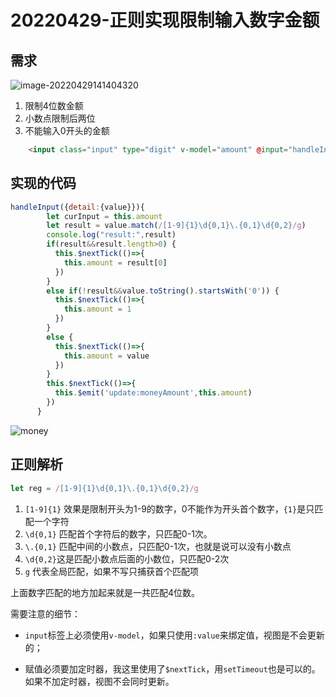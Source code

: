 # 20220429-正则实现限制输入数字金额

## 需求

![image-20220429141404320](https://s2.loli.net/2022/04/29/znqRsmEXSPuYHWC.png)

1. 限制4位数金额
2. 小数点限制后两位
3. 不能输入0开头的金额

```html
	<input class="input" type="digit" v-model="amount" @input="handleInput"  placeholder="请输入金额" placeholder-class="placeholder-class" />
```

## 实现的代码

```js
handleInput({detail:{value}}){
        let curInput = this.amount
        let result = value.match(/[1-9]{1}\d{0,1}\.{0,1}\d{0,2}/g)
        console.log("result:",result)
        if(result&&result.length>0) {
          this.$nextTick(()=>{
            this.amount = result[0]
          })
        }
        else if(!result&&value.toString().startsWith('0')) {
          this.$nextTick(()=>{
            this.amount = 1
          })
        }
        else {
          this.$nextTick(()=>{
            this.amount = value
          })
        }
        this.$nextTick(()=>{
          this.$emit('update:moneyAmount',this.amount)
        })
      }
```

![money](https://s2.loli.net/2022/04/29/zjg5HSTNdC7W9lG.gif)



## 正则解析

```js
let reg = /[1-9]{1}\d{0,1}\.{0,1}\d{0,2}/g
```

1. `[1-9]{1}`  效果是限制开头为1-9的数字，0不能作为开头首个数字，`{1}`是只匹配一个字符
2. `\d{0,1}` 匹配首个字符后的数字，只匹配0-1次。
3. `\.{0,1}` 匹配中间的小数点，只匹配0-1次，也就是说可以没有小数点
4. `\d{0,2}`这是匹配小数点后面的小数位，只匹配0-2次
5. `g` 代表全局匹配，如果不写只捕获首个匹配项

上面数字匹配的地方加起来就是一共匹配4位数。

需要注意的细节：

- `input`标签上必须使用`v-model`，如果只使用`:value`来绑定值，视图是不会更新的；

- 赋值必须要加定时器，我这里使用了`$nextTick`，用`setTimeout`也是可以的。如果不加定时器，视图不会同时更新。